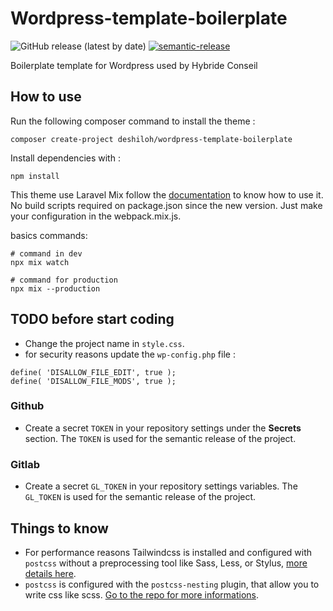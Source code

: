 # Wordpress-template-boilerplate
![GitHub release (latest by date)](https://img.shields.io/github/v/release/deshiloh/wordpress-template-boilerplate?label=version)
[![semantic-release](https://img.shields.io/badge/%20%20%F0%9F%93%A6%F0%9F%9A%80-semantic--release-e10079.svg)](https://github.com/semantic-release/semantic-release)

Boilerplate template for Wordpress used by Hybride Conseil

## How to use

Run the following composer command to install the theme :

`composer create-project deshiloh/wordpress-template-boilerplate`

Install dependencies with :

`npm install`

This theme use Laravel Mix follow the [documentation](https://laravel-mix.com/docs/6.0/cli) to know how to use it.
No build scripts required on package.json since the new version. Just make your configuration in the webpack.mix.js.

basics commands: 
```
# command in dev
npx mix watch

# command for production
npx mix --production
```

## TODO before start coding

- Change the project name in `style.css`.
- for security reasons update the `wp-config.php` file : 
```
define( 'DISALLOW_FILE_EDIT', true );
define( 'DISALLOW_FILE_MODS', true );
```
  
### Github
- Create a secret `TOKEN` in your repository settings under the **Secrets** section. The `TOKEN` is used for the semantic release of the project.

### Gitlab
- Create a secret `GL_TOKEN` in your repository settings variables. The `GL_TOKEN` is used for the semantic release of the project.

## Things to know

- For performance reasons Tailwindcss is installed and configured with `postcss` without a preprocessing tool like Sass, 
  Less, or Stylus, [more details here](https://tailwindcss.com/docs/using-with-preprocessors#using-sass-less-or-stylus).
- `postcss` is configured with the `postcss-nesting` plugin, that allow you to write css like scss. [Go to the repo for more informations](https://github.com/csstools/postcss-nesting).



